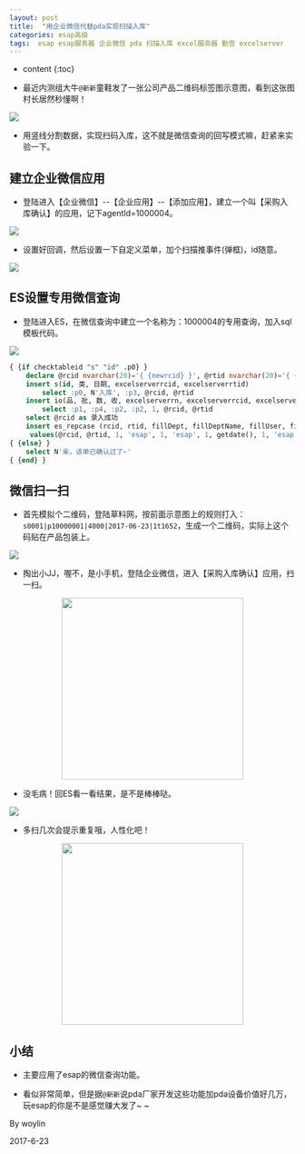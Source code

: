 ```yaml
---
layout: post
title:  "用企业微信代替pda实现扫描入库"
categories: esap高级
tags:  esap esap服务器 企业微信 pda 扫描入库 excel服务器 勤哲 excelserver
---
```


* content
{:toc}

* 最近内测组大牛`@新新`童鞋发了一张公司产品二维码标签图示意图，看到这张图村长居然秒懂啊！

![](/img/esap17-1.jpg)

* 用竖线分割数据，实现扫码入库，这不就是微信查询的回写模式嘛，赶紧来实验一下。

## 建立企业微信应用
* 登陆进入【企业微信】--【企业应用】--【添加应用】，建立一个叫【采购入库确认】的应用，记下agentId=1000004。

![](/img/esap17-2.png)

* 设置好回调，然后设置一下自定义菜单，加个扫描推事件(弹框)，id随意。

![](/img/esap17-3.png)

## ES设置专用微信查询
* 登陆进入ES，在微信查询中建立一个名称为：1000004的专用查询，加入sql模板代码。

![](/img/esap17-4.png)

```sql
{ {if checktableid "s" "id" .p0} }
	declare @rcid nvarchar(20)='{ {newrcid} }', @rtid nvarchar(20)='{ {rtid "WM_入库单"} }'
	insert s(id, 类, 日期, excelserverrcid, excelserverrtid) 
		select :p0, N'入库', :p3, @rcid, @rtid
	insert io(品, 批, 数, 收, excelserverrn, excelserverrcid, excelserverrtid)
		select :p1, :p4, :p2, :p2, 1, @rcid, @rtid
	select @rcid as 录入成功
	insert es_repcase (rcid, rtid, fillDept, fillDeptName, fillUser, fillUserName, state, fillDate, lstFiller, lstFillerName, lstFillDate) 
	 values(@rcid, @rtid, 1, 'esap', 1, 'esap', 1, getdate(), 1, 'esap', getdate())
{ {else} }
	select N'亲，该单已确认过了~'
{ {end} }
```

## 微信扫一扫
* 首先模拟个二维码，登陆草料网，按前面示意图上的规则打入：`s0001|p10000001|4000|2017-06-23|1t1652`，生成一个二维码，实际上这个码贴在产品包装上。

![](/img/esap17-5.png)

* 掏出小JJ，喔不，是小手机，登陆企业微信，进入【采购入库确认】应用，扫一扫。

<p align="center">
  <img src="/img/esap17-6.jpg" width="320">
</p>

* 没毛病！回ES看一看结果，是不是棒棒哒。

![](/img/esap17-7.png)

* 多扫几次会提示重复哦，人性化吧！

<p align="center">
  <img src="/img/esap17-8.jpg" width="320">
</p>

## 小结
* 主要应用了esap的微信查询功能。

* 看似非常简单，但是据`@新新`说pda厂家开发这些功能加pda设备价值好几万，玩esap的你是不是感觉赚大发了~ ~

By woylin 

2017-6-23
